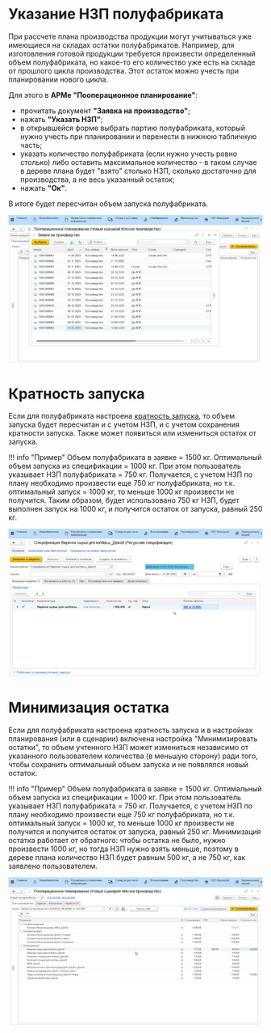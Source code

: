 # Указание НЗП полуфабриката

При рассчете плана производства продукции могут учитываться уже имеющиеся на складах остатки полуфабрикатов. Например, для изготовления готовой продукции требуется произвести определенный объем полуфабриката, но какое-то его количество уже есть на складе от прошлого цикла производства. Этот остаток можно учесть при планировании нового цикла. 

Для этого в **АРМе "Пооперационное планирование"**:

- прочитать документ **"Заявка на производство"**;
- нажать **"Указать НЗП"**;
- в открывшейся форме выбрать партию полуфабриката, который нужно учесть при планировании и перенести в нижнюю табличную часть;
- указать количество полуфабриката (если нужно учесть ровно столько) либо оставить максимальное количество - в таком случае в дереве плана будет "взято" столько НЗП, сколько достаточно для производства, а не весь указанный остаток;
- нажать **"Ок"**.

В итоге будет пересчитан объем запуска полуфабриката.

![](1.gif)

# Кратность запуска

Если для полуфабриката настроена [кратность запуска](../../Handbooks/ResourceSpecification.md), то объем запуска будет пересчитан и с учетом НЗП, и с учетом сохранения кратности запуска. Также может появиться или измениться остаток от запуска.

!!! info "Пример"
    Объем полуфабриката в заявке = 1500 кг. Оптимальный объем запуска из спецификации = 1000 кг. При этом пользователь указывает НЗП полуфабриката = 750 кг. Получается, с учетом НЗП по плану необходимо произвести еще 750 кг полуфабриката, но т.к. оптимальный запуск = 1000 кг, то меньше 1000 кг произвести не получится. Таким образом, будет использовано 750 кг НЗП, будет выполнен запуск на 1000 кг, и получится остаток от запуска, равный 250 кг.

![](2.gif)

# Минимизация остатка

Если для полуфабриката настроена кратность запуска и в настройках планирования (или в сценарии) включена настройка "Минимизировать остатки", то объем учтенного НЗП может измениться независимо от указанного пользователем количества (в меньшую сторону) ради того, чтобы сохранить оптимальный объем запуска и не появлялся новый остаток.

!!! info "Пример"
    Объем полуфабриката в заявке = 1500 кг. Оптимальный объем запуска из спецификации = 1000 кг. При этом пользователь указывает НЗП полуфабриката = 750 кг. Получается, с учетом НЗП по плану необходимо произвести еще 750 кг полуфабриката, но т.к. оптимальный запуск = 1000 кг, то меньше 1000 кг произвести не получится и получится остаток от запуска, равный 250 кг. Минимизация остатка работает от обратного: чтобы остатка не было, нужно произвести 1000 кг, но тогда НЗП нужно взять меньше, поэтому в дереве плана количество НЗП будет равным 500 кг, а не 750 кг, как заявлено пользователем.

![](3.gif)